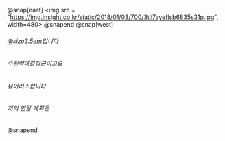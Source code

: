 @snap[east]
<img src = "https://img.insight.co.kr/static/2018/01/03/700/3tli7ayeflsb6835s31p.jpg", width=480>
@snapend
@snap[west]
###### @size[3.5em](이선행)입니다
###### 수원역대갈장군이고요
###### 유머러스합니다
###### 저의 연말 계획은
@snapend
